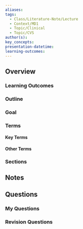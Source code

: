 ```yaml
---
aliases: 
tags:
  - Class/Literature-Note/Lecture
  - Context/MD1
  - Topic/Clinical
  - Topic/CVS
author(s): 
key_concepts: 
presentation-datetime: 
learning-outcomes:
---
```



## Overview
### Learning Outcomes

### Outline

### Goal

### Terms
#### Key Terms

#### Other Terms

### Sections


## Notes


## Questions

### My Questions
### Revision Questions




